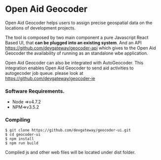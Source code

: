
Open Aid Geocoder
=============


Open Aid Geocoder helps users to assign precise geospatial data on the locations of development projects.

The tool is composed by two main component a pure Javascript React Based UI, that **can be plugged into an existing system**.
And an API https://github.com/devgateway/geocoder-api which gives to the Open Aid Geocoder the availability of running as an
standalone wbe application.

Open Aid Geocoder can also be integrated with AutoGeocoder. This integration enables Open Aid Geocoder to send aid activities to 
autogecoder job queue. please look at https://github.com/devgateway/geocoder-ie 


### Software Requirements.

* Node =>v4.7.2
* NPM=>v3.5.2

### Compiling
	$ git clone https://github.com/devgateway/geocoder-ui.git
	$ cd geocoder-ui
	$ npm install
	$ npm run build
Compiled js and other web files will be located under dist folder.


